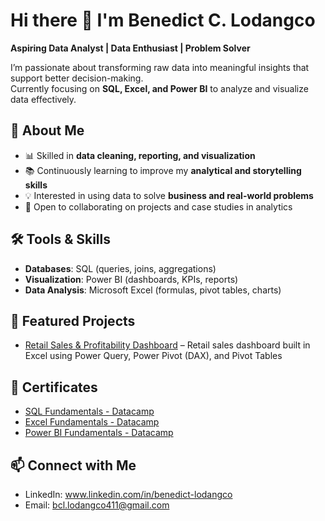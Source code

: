 # Hi there 👋 I'm Benedict C. Lodangco

**Aspiring Data Analyst | Data Enthusiast | Problem Solver**

I’m passionate about transforming raw data into meaningful insights that support better decision-making.  
Currently focusing on **SQL, Excel, and Power BI** to analyze and visualize data effectively.  


## 🔎 About Me
- 📊 Skilled in **data cleaning, reporting, and visualization**  
- 📚 Continuously learning to improve my **analytical and storytelling skills**  
- 💡 Interested in using data to solve **business and real-world problems**  
- 🤝 Open to collaborating on projects and case studies in analytics  


## 🛠️ Tools & Skills
- **Databases**: SQL (queries, joins, aggregations)  
- **Visualization**: Power BI (dashboards, KPIs, reports)  
- **Data Analysis**: Microsoft Excel (formulas, pivot tables, charts)  


## 📂 Featured Projects
- [Retail Sales & Profitability Dashboard](https://github.com/BenedictLodangco/Retail-Sales-Dashboard-Excel.git) – Retail sales dashboard built in Excel using Power Query, Power Pivot (DAX), and Pivot Tables


## 📜 Certificates
- [SQL Fundamentals - Datacamp]([#]https://www.datacamp.com/completed/statement-of-accomplishment/track/3498ce64db768e514092071af292d36f12abdda8)
- [Excel Fundamentals - Datacamp]([#](https://www.datacamp.com/completed/statement-of-accomplishment/track/b3145fc91dd1e08586e67ffb0ab1f9eefb2790c5))   
- [Power BI Fundamentals - Datacamp]([#](https://www.datacamp.com/completed/statement-of-accomplishment/track/31b806b4e72d681aef98afe8e1b7e84a0f079680))  


## 📫 Connect with Me
- LinkedIn: www.linkedin.com/in/benedict-lodangco
- Email: bcl.lodangco411@gmail.com

